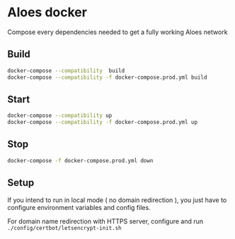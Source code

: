 # Aloes docker

Compose every dependencies needed to get a fully working Aloes network

## Build

```bash
docker-compose --compatibility  build 
docker-compose --compatibility -f docker-compose.prod.yml build 
```

## Start

```bash
docker-compose --compatibility up 
docker-compose --compatibility -f docker-compose.prod.yml up
```

## Stop


```bash
docker-compose -f docker-compose.prod.yml down
```

## Setup

If you intend to run in local mode ( no domain redirection ), you just have to configure environment variables and config files.

For domain name redirection with HTTPS server, configure and run `./config/certbot/letsencrypt-init.sh` 

